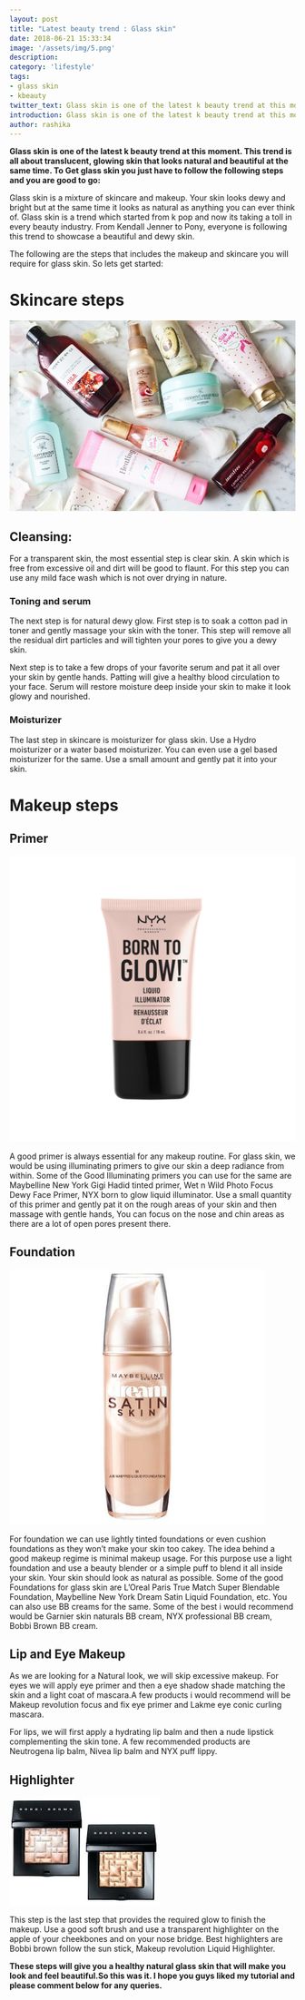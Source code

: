 ```yaml
---
layout: post
title: "Latest beauty trend : Glass skin"
date: 2018-06-21 15:33:34
image: '/assets/img/5.png'
description:
category: 'lifestyle'
tags: 
- glass skin
- kbeauty
twitter_text: Glass skin is one of the latest k beauty trend at this moment.
introduction: Glass skin is one of the latest k beauty trend at this moment.
author: rashika
---
```


**Glass skin is one of the latest k beauty trend at this moment. This trend is all about translucent, glowing skin that looks natural and beautiful at the same time. To Get glass skin you just have to follow the following steps and you are good to go:**

Glass skin is a mixture of skincare and makeup. Your skin looks dewy and bright but at the same time it looks as natural as anything you can ever think of. Glass skin is a trend which started from k pop and now its taking a toll in every beauty industry. From Kendall Jenner to Pony, everyone is following this trend to showcase a beautiful and dewy skin.

The following are the steps that includes the makeup and skincare you will require for glass skin. So lets get started:

# Skincare steps

![6.jpg](/assets/img/6.jpg "Skincare steps image")

## Cleansing:

For a transparent skin, the most essential step is clear skin. A skin which is free from excessive oil and dirt will be good to flaunt. For this step you can use any mild face wash which is not over drying in nature.


### Toning and serum

The next step is for natural dewy glow. First step is to soak a cotton pad in toner and gently massage your skin with the toner. This step will remove all the residual dirt particles and will tighten your pores to give you a dewy skin.

Next step is to take a few drops of your favorite serum and pat it all over your skin by gentle hands. Patting will give a healthy blood circulation to your face.  Serum will restore moisture deep inside your skin to make it look glowy and nourished.

### Moisturizer

The last step in skincare is moisturizer for glass skin. Use a Hydro moisturizer or a water based moisturizer. You can even use a gel based moisturizer for the same. Use a small amount and gently pat it into your skin.

# Makeup steps 

## Primer

![7.jpg](/assets/img/7.jpg "Primer image")

A good primer is always essential for any makeup routine. For glass skin, we would be using illuminating primers to give our skin a deep radiance from within. Some of the Good Illuminating primers you can use for the same are Maybelline New York Gigi Hadid tinted primer, Wet n Wild Photo Focus Dewy Face Primer, NYX born to glow liquid illuminator. Use a small quantity of this primer and gently pat it on the rough areas of your skin and then massage with gentle hands, You can focus on the nose and chin areas as there are a lot of open pores present there.

## Foundation

![8.jpg](/assets/img/8.jpg "Foundation image")

For foundation we can use lightly tinted foundations or even cushion foundations as they won’t make your skin too cakey. The idea behind a good makeup regime is minimal makeup usage. For this purpose use a light foundation and use a beauty blender or a simple puff to blend it all inside your skin. Your skin should look as natural as possible. Some of the good Foundations for glass skin are L’Oreal Paris True Match Super Blendable Foundation, Maybelline New York Dream Satin Liquid Foundation, etc. You can also use BB creams for the same. Some of the best i would recommend would be Garnier skin naturals BB cream, NYX professional BB cream, Bobbi Brown BB cream. 

## Lip and Eye Makeup

As we are looking for a Natural look, we will skip excessive makeup. For eyes we will apply eye primer and then a eye shadow shade matching the skin and a light coat of mascara.A few products i would recommend will be Makeup revolution focus and fix eye primer and Lakme eye conic curling mascara. 

For lips, we will first apply a hydrating lip balm and then a nude lipstick complementing the skin tone. A few recommended products are Neutrogena lip balm, Nivea lip balm and NYX puff lippy. 

## Highlighter

![9.jpg](/assets/img/9.jpg "Highlighter image")

This step is the last step that provides the required glow to finish the makeup. Use a good soft brush and use a transparent highlighter on the apple of your cheekbones and on your nose bridge. Best highlighters are Bobbi brown follow the sun stick, Makeup revolution Liquid Highlighter.

**These steps will give you a healthy natural glass skin that will  make you look and feel beautiful.So this was it. I hope you guys liked my tutorial and please comment below for any queries.**


